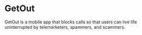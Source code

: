 # GetOut
GetOut is a mobile app that blocks calls so that users can live life uninterrupted by telemarketers, spammers, and scammers.

